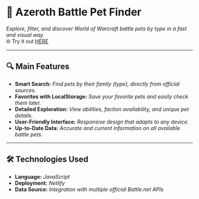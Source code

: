 # 🐾 Azeroth Battle Pet Finder

_Explore, filter, and discover World of Warcraft battle pets by type in a fast and visual way._  
🌐 Try it out [HERE](https://azeroth-bpet-finder.netlify.app)

---

## 🔍 Main Features
* **Smart Search:** _Find pets by their family (type), directly from official sources._
* **Favorites with LocalStorage:** _Save your favorite pets and easily check them later._
* **Detailed Exploration:** _View abilities, faction availability, and unique pet details._
* **User-Friendly Interface:** _Responsive design that adapts to any device._
* **Up-to-Date Data:** _Accurate and current information on all available battle pets._

---

## 🛠️ Technologies Used
* **Language:** _JavaScript_
* **Deployment:** _Netlify_
* **Data Source:** _Integration with multiple official Battle.net APIs_
